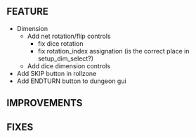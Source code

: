 ## FEATURE
- Dimension
    - Add net rotation/flip controls
        - fix dice rotation
        - fix rotation_index assignation (is the correct place in setup_dim_select?)
    - Add dice dimension controls
- Add SKIP button in rollzone
- Add ENDTURN button to dungeon gui

## IMPROVEMENTS

## FIXES
